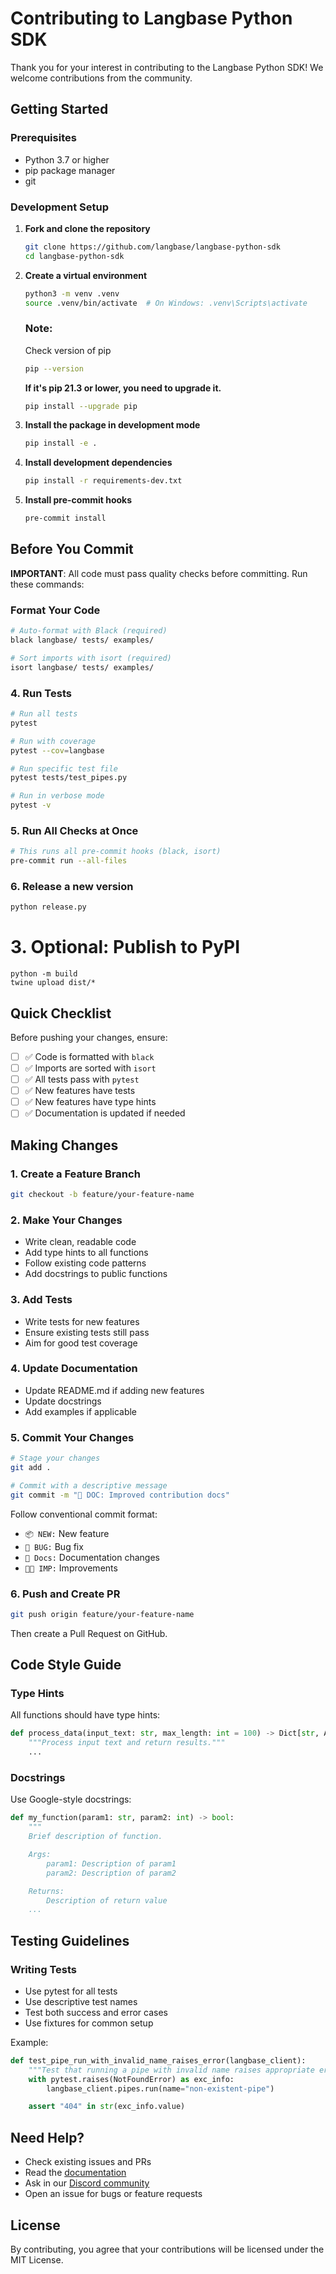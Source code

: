 # Contributing to Langbase Python SDK

Thank you for your interest in contributing to the Langbase Python SDK! We welcome contributions from the community.

## Getting Started

### Prerequisites

- Python 3.7 or higher
- pip package manager
- git

### Development Setup

1. **Fork and clone the repository**
   ```bash
   git clone https://github.com/langbase/langbase-python-sdk
   cd langbase-python-sdk
   ```

2. **Create a virtual environment**
   ```bash
   python3 -m venv .venv
   source .venv/bin/activate  # On Windows: .venv\Scripts\activate
   ```
    ### Note:
    Check version of pip
    ```bash
    pip --version
    ```
    **If it's pip 21.3 or lower, you need to upgrade it.**
    ```bash
    pip install --upgrade pip
   ```

3. **Install the package in development mode**
   ```bash
   pip install -e .
   ```

4. **Install development dependencies**
   ```bash
   pip install -r requirements-dev.txt
   ```

5. **Install pre-commit hooks**
   ```bash
   pre-commit install
   ```

## Before You Commit

**IMPORTANT**: All code must pass quality checks before committing. Run these commands:

### Format Your Code
```bash
# Auto-format with Black (required)
black langbase/ tests/ examples/

# Sort imports with isort (required)
isort langbase/ tests/ examples/
```


### 4. Run Tests
```bash
# Run all tests
pytest

# Run with coverage
pytest --cov=langbase

# Run specific test file
pytest tests/test_pipes.py

# Run in verbose mode
pytest -v
```

### 5. Run All Checks at Once
```bash
# This runs all pre-commit hooks (black, isort)
pre-commit run --all-files
```

### 6. Release a new version
```bash
python release.py
```

# 3. Optional: Publish to PyPI
```
python -m build
twine upload dist/*
```

## Quick Checklist

Before pushing your changes, ensure:

- [ ] ✅ Code is formatted with `black`
- [ ] ✅ Imports are sorted with `isort`
- [ ] ✅ All tests pass with `pytest`
- [ ] ✅ New features have tests
- [ ] ✅ New features have type hints
- [ ] ✅ Documentation is updated if needed

## Making Changes

### 1. Create a Feature Branch
```bash
git checkout -b feature/your-feature-name
```

### 2. Make Your Changes
- Write clean, readable code
- Add type hints to all functions
- Follow existing code patterns
- Add docstrings to public functions

### 3. Add Tests
- Write tests for new features
- Ensure existing tests still pass
- Aim for good test coverage

### 4. Update Documentation
- Update README.md if adding new features
- Update docstrings
- Add examples if applicable

### 5. Commit Your Changes
```bash
# Stage your changes
git add .

# Commit with a descriptive message
git commit -m "📖 DOC: Improved contribution docs"
```

Follow conventional commit format:
- `📦 NEW:` New feature
- `🐛 BUG:` Bug fix
- `📖 Docs:` Documentation changes
- `👌🏻 IMP:` Improvements

### 6. Push and Create PR
```bash
git push origin feature/your-feature-name
```

Then create a Pull Request on GitHub.

## Code Style Guide

### Type Hints
All functions should have type hints:
```python
def process_data(input_text: str, max_length: int = 100) -> Dict[str, Any]:
    """Process input text and return results."""
    ...
```

### Docstrings
Use Google-style docstrings:
```python
def my_function(param1: str, param2: int) -> bool:
    """
    Brief description of function.

    Args:
        param1: Description of param1
        param2: Description of param2

    Returns:
        Description of return value
    ...
```


## Testing Guidelines

### Writing Tests
- Use pytest for all tests
- Use descriptive test names
- Test both success and error cases
- Use fixtures for common setup

Example:
```python
def test_pipe_run_with_invalid_name_raises_error(langbase_client):
    """Test that running a pipe with invalid name raises appropriate error."""
    with pytest.raises(NotFoundError) as exc_info:
        langbase_client.pipes.run(name="non-existent-pipe")

    assert "404" in str(exc_info.value)
```

## Need Help?

- Check existing issues and PRs
- Read the [documentation](https://langbase.com/docs)
- Ask in our [Discord community](https://discord.gg/langbase)
- Open an issue for bugs or feature requests

## License

By contributing, you agree that your contributions will be licensed under the MIT License.
